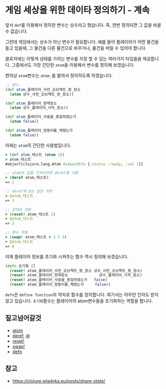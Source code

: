# 게임 세상을 위한 데이타 정의하기 - 계속

앞서 `def`를 이용해서 정의한 변수는 상수라고 했습니다. 즉, 한번 정의되면 그 값을 바꿀 수 없습니다.

그런데 게임에서는 상수가 아닌 변수가 필요합니다. 예를 들어 플레이어가 어떤 물건을 들고 있을때, 그 물건을 다른 물건으로 바꾸거나, 물건을 버릴 수 있어야 합니다.

클로저에는 이렇게 상태를 가지는 변수를 지정 할 수 있는 여러가지 타입들을 제공합니다. 그중에서도 가장 간단한 `atom`을 이용해서 변수를 정의해 보겠습니다.

편의상 `atom`변수는 `atom_`를 붙여서 정의하도록 하겠습니다.

``` clojure
;; 변수.
(def atom_플레이어_사전_오브젝트_랑_장소
  (atom 상수_사전_오브젝트_랑_장소))

(def atom_플레이어_현재장소
  (atom 상수_플레이어_시작_장소))

(def atom_플레이어_사슬을_용접하였는가
  (atom false))

(def atom_플레이어_양동이를_채웠는가
  (atom false))
```

아래는 `atom`의 간단한 사용법입니다.

``` clojure
> (def atom_테스트 (atom 1))
> atom_테스트
#object[clojure.lang.Atom 0x4aac85fa {:status :ready, :val 1}]

;; atom의 값을 가져오려면 deref를 사용
> (deref atom_테스트)
=> 1

;; deref와 @는 같은 의미
> @atom_테스트
=> 1

;; 강제로 셋팅
> (reset! atom_테스트 2)
> @atom_테스트
=> 2

;; 함수 적용
> (swap! atom_테스트 + 1 2 3)
> @atom_테스트
=> 8
```

이제 플레이어 정보를 초기화 시켜주는 함수 역시 정의해 보겠습니다.

``` clojure
(defn 초기화 []
  (reset! atom_플레이어_사전_오브젝트_랑_장소 상수_사전_오브젝트_랑_장소)
  (reset! atom_플레이어_현재장소              상수_플레이어_시작_장소)
  (reset! atom_플레이어_사슬을_용접하였는가   false)
  (reset! atom_플레이어_양동이를_채웠는가     false))
```

 `defn`은 `define function`의 약자로 함수를 정의합니다. 여기서는 아무런 인자도 받지 않고 있습니다. `초기화`함수는 플레이어의 atom변수들을 초기화하는 역할을 합니다.


## 짚고넘어갈것

- [atom](https://clojuredocs.org/clojure.core/atom)
- [deref](https://clojuredocs.org/clojure.core/deref), @
- [reset!](https://clojuredocs.org/clojure.core/reset!)
- [swap!](https://clojuredocs.org/clojure.core/swap!)
- [defn](https://clojuredocs.org/clojure.core/defn)

## 참고

- <https://clojure.wladyka.eu/posts/share-state/>